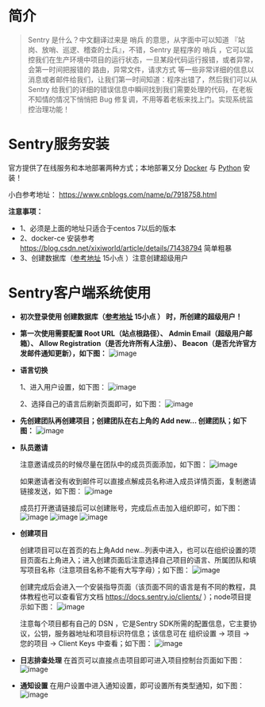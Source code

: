 # 简介

> Sentry 是什么？中文翻译过来是 哨兵 的意思，从字面中可以知道 『站岗、放哨、巡逻、稽查的士兵』，不错，Sentry 是程序的 哨兵 ，它可以监控我们在生产环境中项目的运行状态，一旦某段代码运行报错，或者异常，会第一时间把报错的 路由，异常文件，请求方式 等一些非常详细的信息以消息或者邮件给我们，让我们第一时间知道：程序出错了，然后我们可以从 Sentry 给我们的详细的错误信息中瞬间找到我们需要处理的代码，在老板不知情的情况下悄悄把 Bug 修复调，不用等着老板来找上门。实现系统监控治理功能！

# Sentry服务安装

官方提供了在线服务和本地部署两种方式；本地部署又分 [Docker](https://docs.sentry.io/server/installation/docker/) 与 [Python](https://docs.sentry.io/server/installation/python/) 安装！

小白参考地址： https://www.cnblogs.com/name/p/7918758.html

**注意事项：**
- 1、必须是上面的地址只适合于centos 7以后的版本
- 2、docker-ce 安装参考 https://blog.csdn.net/xixiworld/article/details/71438794 简单粗暴
- 3、创建数据库（[参考地址](https://www.cnblogs.com/name/p/7918758.html) 15小点 ）注意创建超级用户

# Sentry客户端系统使用

- **初次登录使用 创建数据库（[参考地址](https://www.cnblogs.com/name/p/7918758.html) 15小点 ） 时，所创建的超级用户！**
- **第一次使用需要配置 Root URL（站点根路径）、 Admin Email（超级用户邮箱）、 Allow Registration（是否允许所有人注册）、 Beacon（是否允许官方发邮件通知更新），如下图：**
![image](http://chuantu.biz/t6/339/1530787268x1822611401.png)

- **语言切换**
    
    1、进入用户设置，如下图：
    ![image](http://chuantu.biz/t6/339/1530872386x1822611347.png)

    2、选择自己的语言后刷新页面即可，如下图：
    ![image](http://chuantu.biz/t6/339/1530872568x1822611347.png)
    

- **先创建团队再创建项目；创建团队在右上角的 Add new... 创建团队；如下图：**
    ![image](http://chuantu.biz/t6/339/1530787916x1822611347.jpg)
    
- **队员邀请**
    
    注意邀请成员的时候尽量在团队中的成员页面添加，如下图：
    ![image](http://chuantu.biz/t6/339/1530873342x1822611347.png)
    
    如果邀请者没有收到邮件可以直接点解成员名称进入成员详情页面，复制邀请链接发送，如下图：
    ![image](http://chuantu.biz/t6/340/1531105183x-1404817425.png)
    
    成员打开邀请链接后可以创建账号，完成后点击加入组织即可，如下图：
    ![image](http://chuantu.biz/t6/340/1531105537x-1404817425.png)
    ![image](http://chuantu.biz/t6/340/1531105799x-1404817425.png)
    ![image](http://chuantu.biz/t6/340/1531105868x-1404817425.jpg)
    

- **创建项目**

    创建项目可以在首页的右上角Add new...列表中进入，也可以在组织设置的项目页面右上角进入；进入创建页面后注意选择自己项目的语言、所属团队和填写项目名称（注意项目名称不能有大写字母）；如下图：
    ![image](http://chuantu.biz/t6/340/1531106663x-1404817425.png)
    
    创建完成后会进入一个安装指导页面（该页面不同的语言是有不同的教程，具体教程也可以查看官方文档 https://docs.sentry.io/clients/ ）；node项目提示如下图：
    ![image](http://chuantu.biz/t6/340/1531107386x-1404817425.png)
    
    注意每个项目都有自己的 DSN ，它是Sentry SDK所需的配置信息，它主要协议，公钥，服务器地址和项目标识符信息；该信息可在 组织设置 -> 项目 -> 您的项目 -> Client Keys 中查看；如下图：
    ![image](http://chuantu.biz/t6/340/1531107386x-1404817425.png)

- **日志排查处理**
    在首页可以直接点击项目即可进入项目控制台页面如下图：
    ![image](http://chuantu.biz/t6/340/1531125120x-1404817425.png)

- **通知设置**
    在用户设置中进入通知设置，即可设置所有类型通知，如下图：
    ![image](http://chuantu.biz/t6/341/1531274568x1822611227.png)
    
